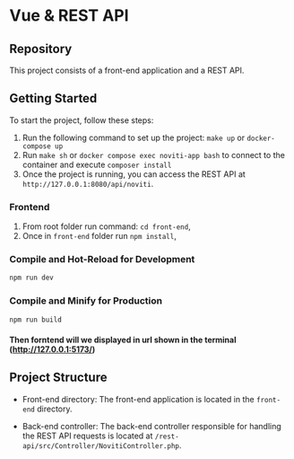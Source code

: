 # Vue & REST API

## Repository

This project consists of a front-end application and a REST API.

## Getting Started

To start the project, follow these steps:

1. Run the following command to set up the project: `make up` or `docker-compose up`
2. Run `make sh` or `docker compose exec noviti-app bash` to connect to the container and execute `composer install`
3. Once the project is running, you can access the REST API at `http://127.0.0.1:8080/api/noviti`.

### Frontend

1. From root folder run command: `cd front-end`,
2. Once in `front-end` folder run `npm install`,

### Compile and Hot-Reload for Development

```sh
npm run dev
```

### Compile and Minify for Production

```sh
npm run build
```
#### Then forntend will we displayed in url shown in the terminal (http://127.0.0.1:5173/)
## Project Structure

- Front-end directory: The front-end application is located in the `front-end` directory.

- Back-end controller: The back-end controller responsible for handling the REST API requests is located at `/rest-api/src/Controller/NovitiController.php`.


